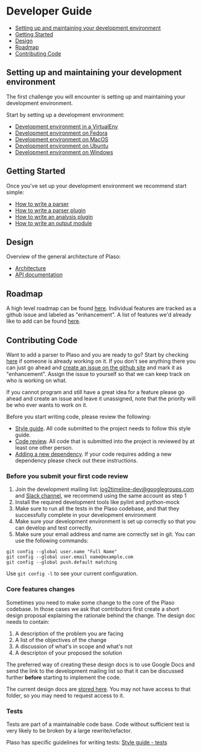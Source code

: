 # Developer Guide

* [Setting up and maintaining your development environment](Developers-Guide.html#setting-up-and-maintaining-your-development-environment)
* [Getting Started](Developers-Guide.html#getting-started)
* [Design](Developers-Guide.html#design)
* [Roadmap](Developers-Guide.html#roadmap)
* [Contributing Code](Developers-Guide.html#contributing-code)

## Setting up and maintaining your development environment

The first challenge you will encounter is setting up and maintaining your 
development environment.

Start by setting up a development environment:

* [Development environment in a VirtualEnv](Developing-Virtualenv.md)
* [Development environment on Fedora](Developing-Fedora.md)
* [Development environment on MacOS](Developing-MacOS.md)
* [Development environment on Ubuntu](Developing-Ubuntu.md)
* [Development environment on Windows](Developing-Windows.md)

## Getting Started

Once you've set up your development environment we recommend start simple:

* [How to write a parser](How-to-write-a-parser-plugin.md)
* [How to write a parser plugin](How-to-write-a-parser-plugin.md)
* [How to write an analysis plugin](How-to-write-an-analysis-plugin.md)
* [How to write an output module](How-to-write-an-output-module.md)

## Design
Overview of the general architecture of Plaso:

* [Architecture](Internals.md)
* [API documentation](../api/plaso.html)

## Roadmap

A high level roadmap can be found [here](../user/Releases-and-roadmap.md). 
Individual features are tracked as a github issue and labeled as "enhancement".
A list of features we'd already like to add can be found 
[here](https://github.com/log2timeline/plaso/issues?q=is%3Aopen+is%3Aissue+label%3Aenhancement).

## Contributing Code

Want to add a parser to Plaso and you are ready to go? Start by checking 
[here](https://github.com/log2timeline/plaso/issues?q=is%3Aopen+is%3Aissue+label%3Aenhancement) 
if someone is already working on it. If you don't see anything there you can 
just go ahead and [create an issue on the github site](https://github.com/log2timeline/plaso/issues) 
and mark it as "enhancement". Assign the issue to yourself so that we can keep 
track on who is working on what.

If you cannot program and still have a great idea for a feature please go ahead 
and create an issue and leave it unassigned, note that the priority will be who 
ever wants to work on it.

Before you start writing  code, please review the following:

* [Style guide](Style-guide.md). All code submitted to the project needs to 
follow this style guide.
* [Code review](https://github.com/log2timeline/l2tdocs/blob/master/process/Code%20review%20process.md). All code that is submitted into the project is
 reviewed by at least one other person.
* [Adding a new dependency](https://github.com/log2timeline/l2tdocs/blob/master/process/Dependencies.md). 
If your code requires adding a new dependency please check out these instructions.

### Before you submit your first code review

1. Join the development mailing list: [log2timeline-dev@googlegroups.com](https://groups.google.com/forum/?fromgroups#!forum/log2timeline-dev)
and [Slack channel](https://github.com/open-source-dfir/slack), we recommend 
using the same account as step 1
1. Install the required development tools like pylint and python-mock
1. Make sure to run all the tests in the Plaso codebase, and that they 
successfully complete in your development environment 
1. Make sure your development environment is set up correctly so that you can develop
 and test correctly.
1. Make sure your email address and name are correctly set in git. You can use 
the following commands:
```
git config --global user.name "Full Name"
git config --global user.email name@example.com
git config --global push.default matching
```

Use `git config -l` to see your current configuration.

### Core features changes

Sometimes you need to make some change to the core of the Plaso codebase. 
In those cases we ask that contributors first create a short design proposal 
explaining the rationale behind the change. The design doc needs to contain:

1. A description of the problem you are facing
1. A list of the objectives of the change
1. A discussion of what's in scope and what's not
1. A descripton of your proposed the solution

The preferred way of creating these design docs is to use Google Docs and send
the link to the development mailing list so that it can be discussed further 
**before** starting to implement the code.

The current design docs are 
[stored here](https://drive.google.com/folderview?id=0B3fBvzttpiiSQW16cFhNTUtXVGM&usp=sharing). 
You may not have access to that folder, so you may need to request access to it.

### Tests

Tests are part of a maintainable code base. Code without sufficient test is very
likely to be broken by a large rewrite/refactor.

Plaso has specific guidelines for writing tests: [Style guide - tests](Style-guide.html#tests)
